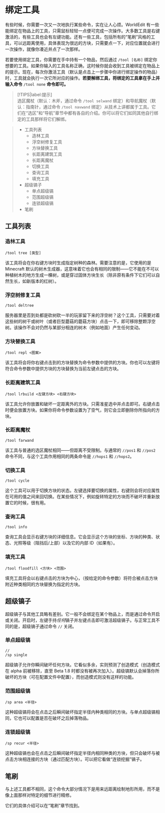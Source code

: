 # 绑定工具

有些时候，你需要一次又一次地执行某些命令，实在让人心烦。WorldEdit 有一些能绑定在物品上的工具，只需鼠标轻轻一点便可完成一次操作。大多数工具是右键激活的，有些工具也会有左键功能。还有一些工具，包括所有的“笔刷”风格的工具，可以远距离使用，具体表现为很远的方块，只需要点一下，对应位置就会进行一次操作，就像你凑近并点了一次那样。

若要使用绑定工具，你需要在手中持有一个物品，然后通过 `/tool [名称]` 绑定你想要的工具。如果你输入的工具名称正确，这时候你就会收到工具被绑定在物品上的提示。现在，每次你激活工具（默认是点击上一步骤中你进行绑定操作的物品）时，工具就会执行一次它所对应的操作。**若要解绑工具，将绑定的工具拿在手上并输入命令** `/tool none` **命令即可。**

> [!TIPS|label:提示]    
> 选区魔杖（默认：木斧，通过命令 `/tool selwand` 绑定）和导航魔杖（默认：指南针，通过命令 `/tool navwand` 绑定）从技术上讲都属于工具。它们在“选区”和“导航”章节中都有各自的介绍。你可以将它们如同其他自行绑定的工具那样将它们解绑。

> * 工具列表
>   * 造林工具
>   * 浮空树修复工具
>   * 方块替换工具
>   * 长距离建筑工具
>   * 长距离魔杖
>   * 切换工具
>   * 查询工具
>   * 填充工具
> * 超级镐子
>   * 单点超级镐
>   * 范围超级镐
>   * 连锁超级镐
> * 笔刷

## 工具列表

### 造林工具

```
/tool tree [类型]
```

该工具将会在你右键方块时生成指定树种的森林。需要注意的是，它使用的是 Minecraft 默认的树木生成器，这意味着它也会有相同的限制——它不能在不可以种植树木的地方生成一棵树，或是穿过固体方块生长（除非原有条件下它们可以自然生长，如新版本的红树）。

### 浮空树修复工具

```
/tool deltree
```

服务器里是否到处都是砍树砍一半的玩家留下来的浮空树？这个工具，只需要对着这些树的树干或树叶（或者巨型蘑菇的蘑菇方块）点击一下，即可移除整颗浮空树。该操作不会对仍然与某部分相连的树木（例如地面）产生任何变动。

### 方块替换工具

```
/tool repl <图案>
```

该工具将会将你右键点击到的方块替换为命令参数中提供的方块。你也可以左键将符合命令参数中提供方块的方块替换为当前左键点击的方块。

### 长距离建筑工具

```
/tool lrbuild <左键方块> <右键方块>
```
该工具允许你放置和破坏一定距离外的方块。只需准星选中并点击即可。右键点击时便会放置方块。如果你将命令参数设置为了空气，则它会立即删除你所指向的方块。

### 长距离魔杖

```
/tool farwand
```
该工具与普通的选区魔杖相同——但距离不受限制。与通常的 `//pos1` 和 `//pos2` 命令不同，与这个工具作用相同的两条命令是 `//hops1` 和 `//hops2`。

### 切换工具

```
/tool cycle
```
这个工具可以用于切换方块的状态。左键选择要切换的属性，右键则会将对应属性在可用的值之间来回切换。在某些情况下，例如旋转特定的方块而不破坏并重新放置它的时候，很有用。

### 查询工具

```
/tool info
```
查询工具会显示右键方块的详细信息。它会显示这个方块的坐标、方块的种类、状态、光照等级（阻挡后/上部）以及它的内部 ID（如果有）。

### 填充工具

```
/tool floodfill <方块> <范围>
```
填充工具将会以右键点击的方块为中心，（按给定的命令参数）将符合被点击方块附近种类相同的方块替换为指定的方块。

## 超级镐子

超级镐子与其他工具略有差别。它一般不会绑定在某个物品上，而是通过命令开启或关闭。开启时，左键手持*任何*镐子并左键点击即可激活超级镐子。与正常工具不同的是，超级镐子通过命令 `//` 关闭。

### 单点超级镐

```
//
/sp single
```
超级镐子允许你瞬间破坏任何方块。它看似多余，实则预测了创造模式（创造模式在 alpha 前被移除，直至 Beta 1.8 时都没有被再次加入）。超级镐默认会掉落你所破坏的方块（可在配置文件中配置），而创造模式则没有这样的功能。

### 范围超级镐

```
/sp area <半径>
```
这种超级镐将会在点击之后瞬间破坏指定半径内种类相同的方块。与单点超级镐相同，它也可以配置是否在破坏之后掉落物品。

### 连锁超级镐

```
/sp recur <半径>
```
这种超级镐也会在点击之后瞬间破坏指定半径内相同种类的方块，但只会破坏与被点击方块相连接的方块（通过匹配方块）。可以把它看做“连锁挖掘”镐子。

## 笔刷

与上述工具都不相同，这个命令大部分情况下是用来远距离绘制地形所用，而不是像上面那样对特定的细节进行精修。

它们的具体介绍可以在“笔刷”章节找到。